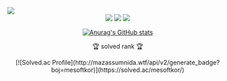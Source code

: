 <img src="https://capsule-render.vercel.app/api?type=waving&color=auto&height=200&section=header&text=MeSoft%20gitHub&fontSize=90" />

<div align="center">
	<img src="https://img.shields.io/badge/NET-#512BD4?style=flat&logo=Java&logoColor=white" />
	<img src="https://img.shields.io/badge/HTML5-E34F26?style=flat&logo=HTML5&logoColor=white" />
	<img src="https://img.shields.io/badge/CSS3-1572B6?style=flat&logo=CSS3&logoColor=white" />
</div>

<div align="center">
	
[![Anurag's GitHub stats](https://github-readme-stats.vercel.app/api?username=mesoftkor)](https://github.com/mesoftkor/github-readme-stats)
<p>🏆 solved rank 🏆</p>
[![Solved.ac Profile](http://mazassumnida.wtf/api/v2/generate_badge?boj=mesoftkor)](https://solved.ac/mesoftkor/)

</div>
